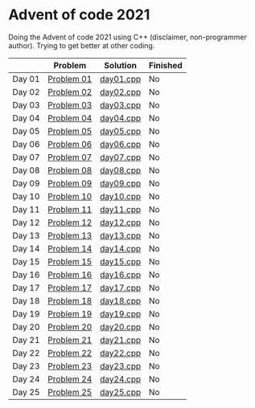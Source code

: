 # Advent of code 2021

Doing the Advent of code 2021 using C++ (disclaimer, non-programmer author).
Trying to get better at other coding.

|        | Problem                                            | Solution                                                                       | Finished |
|--------|----------------------------------------------------|--------------------------------------------------------------------------------|----------|
| Day 01 | [Problem 01](https://adventofcode.com/2021/day/1)   | [day01.cpp](https://github.com/JaumeMurciano/Advent_of_Code_2021/blob/main/day01/day01.cpp)|  No         |
| Day 02 | [Problem 02](https://adventofcode.com/2021/day/2)   | [day02.cpp](https://github.com/JaumeMurciano/Advent_of_Code_2021/blob/main/day02/day02.cpp)|  No         |
| Day 03 | [Problem 03](https://adventofcode.com/2021/day/3)   | [day03.cpp](https://github.com/JaumeMurciano/Advent_of_Code_2021/blob/main/day03/day03.cpp)|  No         |
| Day 04 | [Problem 04](https://adventofcode.com/2021/day/4)   | [day04.cpp](https://github.com/JaumeMurciano/Advent_of_Code_2021/blob/main/day04/day04.cpp)|  No         |
| Day 05 | [Problem 05](https://adventofcode.com/2021/day/5)   | [day05.cpp](https://github.com/JaumeMurciano/Advent_of_Code_2021/blob/main/day05/day05.cpp)|  No         |
| Day 06 | [Problem 06](https://adventofcode.com/2021/day/6)   | [day06.cpp](https://github.com/JaumeMurciano/Advent_of_Code_2021/blob/main/day06/day06.cpp)|  No         |
| Day 07 | [Problem 07](https://adventofcode.com/2021/day/7)   | [day07.cpp](https://github.com/JaumeMurciano/Advent_of_Code_2021/blob/main/day07/day07.cpp)|  No         |
| Day 08 | [Problem 08](https://adventofcode.com/2021/day/8)   | [day08.cpp](https://github.com/JaumeMurciano/Advent_of_Code_2021/blob/main/day08/day08.cpp)|  No         |
| Day 09 | [Problem 09](https://adventofcode.com/2021/day/9)   | [day09.cpp](https://github.com/JaumeMurciano/Advent_of_Code_2021/blob/main/day09/day09.cpp)|  No         |
| Day 10 | [Problem 10](https://adventofcode.com/2021/day/10)   | [day10.cpp](https://github.com/JaumeMurciano/Advent_of_Code_2021/blob/main/day10/day10.cpp)| No         |
| Day 11 | [Problem 11](https://adventofcode.com/2021/day/11)   | [day11.cpp](https://github.com/JaumeMurciano/Advent_of_Code_2021/blob/main/day11/day11.cpp)| No         |
| Day 12 | [Problem 12](https://adventofcode.com/2021/day/12)   | [day12.cpp](https://github.com/JaumeMurciano/Advent_of_Code_2021/blob/main/day12/day12.cpp)| No         |
| Day 13 | [Problem 13](https://adventofcode.com/2021/day/13)   | [day13.cpp](https://github.com/JaumeMurciano/Advent_of_Code_2021/blob/main/day13/day13.cpp)| No         |
| Day 14 | [Problem 14](https://adventofcode.com/2021/day/14)   | [day14.cpp](https://github.com/JaumeMurciano/Advent_of_Code_2021/blob/main/day14/day14.cpp)| No         |
| Day 15 | [Problem 15](https://adventofcode.com/2021/day/15)   | [day15.cpp](https://github.com/JaumeMurciano/Advent_of_Code_2021/blob/main/day15/day15.cpp)| No         |
| Day 16 | [Problem 16](https://adventofcode.com/2021/day/16)   | [day16.cpp](https://github.com/JaumeMurciano/Advent_of_Code_2021/blob/main/day16/day16.cpp)| No         |
| Day 17 | [Problem 17](https://adventofcode.com/2021/day/17)   | [day17.cpp](https://github.com/JaumeMurciano/Advent_of_Code_2021/blob/main/day17/day17.cpp)| No         |
| Day 18 | [Problem 18](https://adventofcode.com/2021/day/18)   | [day18.cpp](https://github.com/JaumeMurciano/Advent_of_Code_2021/blob/main/day18/day18.cpp)| No         |
| Day 19 | [Problem 19](https://adventofcode.com/2021/day/19)   | [day19.cpp](https://github.com/JaumeMurciano/Advent_of_Code_2021/blob/main/day19/day19.cpp)| No         |
| Day 20 | [Problem 20](https://adventofcode.com/2021/day/20)   | [day20.cpp](https://github.com/JaumeMurciano/Advent_of_Code_2021/blob/main/day20/day20.cpp)| No         |
| Day 21 | [Problem 21](https://adventofcode.com/2021/day/21)   | [day21.cpp](https://github.com/JaumeMurciano/Advent_of_Code_2021/blob/main/day21/day21.cpp)| No         |
| Day 22 | [Problem 22](https://adventofcode.com/2021/day/22)   | [day22.cpp](https://github.com/JaumeMurciano/Advent_of_Code_2021/blob/main/day22/day22.cpp)| No         |
| Day 23 | [Problem 23](https://adventofcode.com/2021/day/23)   | [day23.cpp](https://github.com/JaumeMurciano/Advent_of_Code_2021/blob/main/day23/day23.cpp)| No         |
| Day 24 | [Problem 24](https://adventofcode.com/2021/day/24)   | [day24.cpp](https://github.com/JaumeMurciano/Advent_of_Code_2021/blob/main/day24/day24.cpp)| No         |
| Day 25 | [Problem 25](https://adventofcode.com/2021/day/25)   | [day25.cpp](https://github.com/JaumeMurciano/Advent_of_Code_2021/blob/main/day25/day25.cpp)| No         |